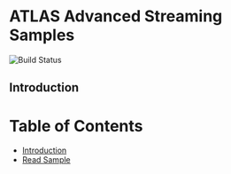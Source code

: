 # ATLAS Advanced Streaming Samples

![Build Status](https://mat-ocs.visualstudio.com/Telemetry%20Analytics%20Platform/_apis/build/status/MAT.OCS.Streaming/Streaming%20Samples?branchName=develop)

## Introduction

Table of Contents
=================
<!--ts-->
   * [Introduction](/README.md)
   * [Read Sample](/docs/ReadSample.md)
<!--te-->
